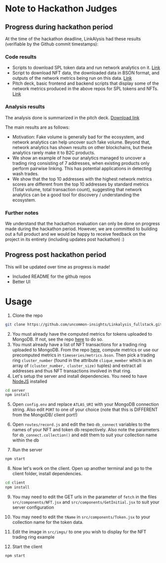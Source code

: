 # Note to Hackathon Judges
## Progress during hackathon period
At the time of the hackathon deadline, LinkAlysis had these results (verifiable by the Github commit timestamps):
### Code results
* Scripts to download SPL token data and run network analytics on it. [Link](https://github.com/uncommon-insights/network_analysis)
* Script to download NFT data, the downloaded data in BSON format, and outputs of the network metrics being run on this data. [Link](https://github.com/uncommon-insights/nft_data_download)
* Pitch deck, basic frontend and backend scripts that display some of the network metrics produced in the above repos for SPL tokens and NFTs. [Link](https://github.com/uncommon-insights/Linkalysis_fullstack)

### Analysis results
The analysis done is summarized in the pitch deck. [Download link](https://github.com/uncommon-insights/Linkalysis_fullstack/raw/main/20230314_pitch_LinkAlysis_final.pptx)

The main results are as follows:
* Motivation: Fake volume is generally bad for the ecosystem, and network analytics can help uncover such fake volume. Beyond that, network analytics has shown results on other blockchains, but these analytics rarely make it to B2C products.
* We show an example of how our analytics managed to uncover a trading ring consisting of 7 addresses, when existing products only perform pairwise linking. This has potential applications in detecting wash trades.
* We show that the top 10 addresses with the highest network metrics scores are different from the top 10 addresses by standard metrics (Total volume, total transaction count), suggesting that network analytics can be a good tool for discovery / understanding the ecosystem. 

### Further notes

We understand that the hackathon evaluation can only be done on progress made during the hackathon period. However, we are committed to building out a full product and we would be happy to receive feedback on the project in its entirety (including updates post hackathon) :)

## Progress post hackathon period
This will be updated over time as progress is made!
* Included README for the github repos
* Better UI

# Usage
1. Clone the repo
```bash
git clone https://github.com/uncommon-insights/Linkalysis_fullstack.git
```
2. You must already have the computed metrics for tokens uploaded to MongoDB. If not, see the repo [here](https://github.com/uncommon-insights/network_analysis) to do so.
3. You must already have a list of NFT transactions for a trading ring uploaded to MongoDB. From the repo [here](https://github.com/uncommon-insights/nft_data_download), compute metrics or use our precomputed metrics in `timeseries/metrics.bson`. Then pick a trading ring `cluster_number` (found in the attribute `clique_member` which is an array of `(cluster_number, cluster_size)` tuples) and extract all addresses and thus NFT transactions involved in that ring.
4. Let's setup the server and install dependencies. You need to have [NodeJS](https://nodejs.org/) installed 
```bash
cd server
npm install
```
5. Open `config.env` and replace `ATLAS_URI` with your MongoDB connection string. Also edit `PORT` to one of your choice (note that this is DIFFERENT from the MongoDB/ client port!)
6. Open `routes/record.js` and edit the two `db_connect` variables to the names of your NFT and token db respectively. Also note the parameters for `db_connect.collection()` and edit them to suit your collection name within the db

7. Run the server
```bash
npm start
```

8. Now let's work on the client. Open up another terminal and go to the client folder, install dependencies.
```bash
cd client
npm install
```

9. You may need to edit the GET urls in the parameter of `fetch` in the files `src/components/NFT.jsx` and `src/components/GetInitial.jsx` to suit your server configuration

10. You may need to edit the `tName` in `src/components/Token.jsx` to your collection name for the token data.

11. Edit the image in `src/imgs/` to one you wish to display for the NFT trading ring example

12. Start the client
```bash
npm start
```

